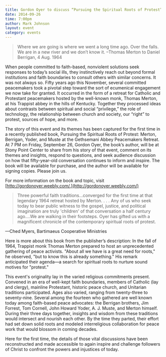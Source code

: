 ```yaml
---
title: Gordon Oyer to discuss “Pursuing the Spiritual Roots of Protest”
date: 2014-09-26
time: 7:00pm
author: Mark Johnson
layout: event
category: events
---
```

>Where we are going is where we went a long time ago. Over the falls. We are in a new river and we don’t know it. –Thomas Merton to Daniel Berrigan, 4 Aug. 1964

When people committed to faith-based, nonviolent solutions seek responses to today’s social ills, they instinctively reach out beyond formal institutions and faith boundaries to consult others with similar concerns. It was not always so. Fifty years ago this November, several committed peacemakers took a pivotal step toward the sort of ecumenical engagement we now take for granted. It occurred in the form of a retreat for Catholic and Protestant peacemakers hosted by the well-known monk, Thomas Merton, at his Trappist abbey in the hills of Kentucky. Together they processed ideas about contrasts between spiritual and social “privilege,” the role of technology, the relationship between church and society, our “right” to protest, sources of hope, and more.

The story of this event and its themes has been captured for the first time in a recently published book, Pursuing the Spiritual Roots of Protest: Merton, Berrigan, Yoder, and Muste at the Gethsemani Abbey Peacemakers Retreat. At 7 PM on Friday, September 26, Gordon Oyer, the book’s author, will be at Stony Point Center to share from his story of that event, comment on its themes and insights, respond to questions, and seek audience discussion on how that fifty-year-old conversation continues to inform and inspire. The book will be available for purchase, and the author will be available for signing copies. Please join us.

For more information on the book and topic, visit [http://gordonoyer.weebly.com/.](http://gordonoyer.weebly.com/)

>Three powerful faith traditions...converged for the first time at that legendary 1964 retreat hosted by Merton. . . . Any of us who seek today to bear public witness to the gospel, justice, and political imagination are truly 'children' of that conversation a half century ago....We are walking in their footsteps. Oyer has gifted us with a magnificent chronicle of the contemporary spiritual roots of protest.

—Ched Myers, Bartimaeus Cooperative Ministries

Here is more about this book from the publisher’s description: In the fall of 1964, Trappist monk Thomas Merton prepared to host an unprecedented gathering of peace activists. "About all we have is a great need for roots," he observed, "but to know this is already something." His remark anticipated their agenda—a search for spiritual roots to nurture sound motives for "protest."

This event's originality lay in the varied religious commitments present. Convened in an era of well-kept faith boundaries, members of Catholic (lay and clergy), mainline Protestant, historic peace church, and Unitarian traditions participated. Ages also varied, ranging from twenty-three to seventy-nine. Several among the fourteen who gathered are well known today among faith-based peace advocates: the Berrigan brothers, Jim Forrest, Tom Cornell, John Howard Yoder, A. J. Muste, and Merton himself. During their three days together, insights and wisdom from these traditions would intersect and nourish each other. By the time they parted, their effort had set down solid roots and modeled interreligious collaboration for peace work that would blossom in coming decades.

Here for the first time, the details of those vital discussions have been reconstructed and made accessible to again inspire and challenge followers of Christ to confront the powers and injustices of today.
